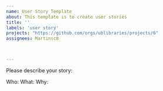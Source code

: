 ```yaml
---
name: User Story Template
about: This template is to create user stories
title: ''
labels: 'user story'
projects: "https://github.com/orgs/ublibraries/projects/6"
assignees: Martinsc8



---
```

Please describe your story:


Who:
What:
Why:
